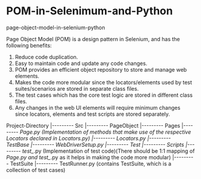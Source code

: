 # POM-in-Selenimum-and-Python
page-object-model-in-selenium-python

Page Object Model (POM) is a design pattern in Selenium, and has the following benefits:

1. Reduce code duplication.
2. Easy to maintain code and update any code changes.
3. POM provides an efficient object repository to store and manage web elements.
4. Makes the code more modular since the locators/elements used by test suites/scenarios are stored in separate class files.
5. The test cases which has the core test logic are stored in different class files.
6. Any changes in the web UI elements will require minimum changes since locators, elements and test scripts are stored separately.

Project-Directory
     |--------- Src
                    |--------- PageObject
                                       |--------- Pages
                                                    |--------- *Page.py (Implementation of methods that make use of the respective Locators declared in Locators.py) 
                                       |--------- Locators.py
                    |--------- TestBase
                                       |--------- WebDriverSetup.py
     |--------- Test
                    |--------- Scripts
                                       |--------- test_*.py (Implementation of test code)(There should be 1:1 mapping of *Page.py and test_*.py as it helps in making the code more modular)
                    |--------- TestSuite
                                       |--------- TestRunner.py (contains TestSuite, which is a collection of test cases)
